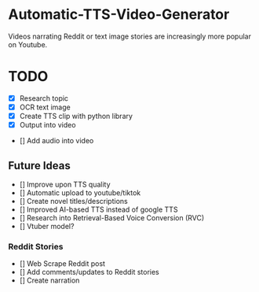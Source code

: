 # Automatic-TTS-Video-Generator

Videos narrating Reddit or text image stories are increasingly more popular on Youtube.

# TODO
- [x] Research topic
- [x] OCR text image
- [x] Create TTS clip with python library
- [x] Output into video
- [] Add audio into video

## Future Ideas
- [] Improve upon TTS quality
- [] Automatic upload to youtube/tiktok
- [] Create novel titles/descriptions
- [] Improved AI-based TTS instead of google TTS
- [] Research into Retrieval-Based Voice Conversion (RVC)
- [] Vtuber model?

### Reddit Stories
- [] Web Scrape Reddit post
- [] Add comments/updates to Reddit stories
- [] Create narration